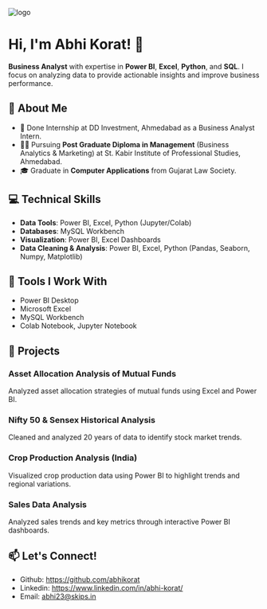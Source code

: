 ![logo](https://github.com/abhikorat/abhi-korat-1/blob/main/Logo.jpg)
# Hi, I'm Abhi Korat! 👋

**Business Analyst** with expertise in **Power BI**, **Excel**, **Python**, and **SQL**. I focus on analyzing data to provide actionable insights and improve business performance.

## 🚀 About Me
- 💼 Done Internship at DD Investment, Ahmedabad as a Business Analyst Intern.
- 🧑‍🎓 Pursuing **Post Graduate Diploma in Management** (Business Analytics & Marketing) at St. Kabir Institute of Professional Studies, Ahmedabad.
- 🎓 Graduate in **Computer Applications** from Gujarat Law Society.
  
## 💻 Technical Skills
- **Data Tools**: Power BI, Excel, Python (Jupyter/Colab)
- **Databases**: MySQL Workbench
- **Visualization**: Power BI, Excel Dashboards
- **Data Cleaning & Analysis**: Power BI, Excel, Python (Pandas, Seaborn, Numpy, Matplotlib)

## 🔧 Tools I Work With
- Power BI Desktop
- Microsoft Excel
- MySQL Workbench
- Colab Notebook, Jupyter Notebook 

## 🌟 Projects
### Asset Allocation Analysis of Mutual Funds
Analyzed asset allocation strategies of mutual funds using Excel and Power BI.

### Nifty 50 & Sensex Historical Analysis
Cleaned and analyzed 20 years of data to identify stock market trends.

### Crop Production Analysis (India)
Visualized crop production data using Power BI to highlight trends and regional variations.

### Sales Data Analysis
Analyzed sales trends and key metrics through interactive Power BI dashboards.

## 📫 Let's Connect!
- Github: https://github.com/abhikorat
- Linkedin: https://www.linkedin.com/in/abhi-korat/
- Email: abhi23@skips.in
